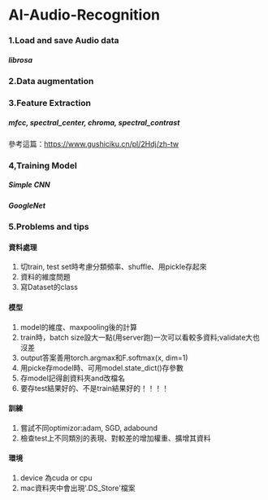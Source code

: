 # AI-Audio-Recognition

### 1.Load and save Audio data 
##### librosa

### 2.Data augmentation

### 3.Feature Extraction
##### mfcc, spectral_center, chroma, spectral_contrast
參考這篇：https://www.gushiciku.cn/pl/2Hdj/zh-tw


### 4,Training Model
##### Simple CNN
##### GoogleNet


### 5.Problems and tips
#### 資料處理
1. 切train, test set時考慮分類頻率、shuffle、用pickle存起來
2. 資料的維度問題
3. 寫Dataset的class

#### 模型
1. model的維度、maxpooling後的計算
2. train時，batch size設大一點(用server跑)一次可以看較多資料;validate大也沒差
3. output答案善用torch.argmax和F.softmax(x, dim=1)
4. 用picke存model時、可用model.state_dict()存參數
5. 存model記得創資料夾and改檔名
6. 要存test結果好的、不是train結果好的！！！！


#### 訓練
1. 嘗試不同optimizor:adam, SGD, adabound
2. 檢查test上不同類別的表現、對較差的增加權重、擴增其資料

#### 環境
1. device 為cuda or cpu
2. mac資料夾中會出現'.DS_Store'檔案

